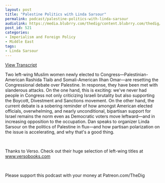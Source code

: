 ```yaml
---
layout: post
title: "Palestine Politics with Linda Sarsour"
permalink: podcast/palestine-politics-with-linda-sarsour
audiolink: https://media.blubrry.com/thedig/content.blubrry.com/thedig/The_Dig_-_EP_179_-_Sarsour.mp3
post_id: 521
categories: 
- Imperialism and Foreign Policy
- Middle East
tags: 
- Linda Sarsour
---
```


[View Transcript](https://www.thedigradio.com/transcripts/transcript-palestine-politics-with-linda-sarsour/)

Two left-wing Muslim women newly elected to Congress—Palestinian-American Rashida Tlaib and Somali-American Ilhan Omar—are resetting the Congressional debate over Palestine. In response, they have been met with slanderous attacks. On the one hand, this is exciting: we've never had people in Congress not only criticizing Israeli brutality but also supporting the Boycott, Divestment and Sanctions movement. On the other hand, the current debate is a sobering reminder of how amongst American elected officials, overwhelming, and nearly unconditional, bipartisan support for Israel remains the norm even as Democratic voters move leftward—and in increasing opposition to the occupation. Dan speaks to organizer Linda Sarsour on the politics of Palestine in flux—and how partisan polarization on the issue is accelerating, and why that's a good thing.

 

Thanks to Verso. Check out their huge selection of left-wing titles at www.versobooks.com

 

Please support this podcast with your money at Patreon.com/TheDig